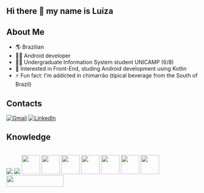 ## Hi there 👋 my name is Luiza

## About Me
- 🌎 Brazilian
- 👨‍💼 Android developer
- 👨‍🎓 Undergraduate Information System student UNICAMP (6/8)
- 🧠 Interested in Front-End, studing Android development using Kotlin 
- ⚡ Fun fact: I'm addicted in chimarrão (tipical beverage from the South of Brazil)

## Contacts
[![Gmail](https://img.shields.io/badge/Gmail-D14836?style=for-the-badge&logo=gmail&logoColor=white)](mailto:luizatirellirehbein@gmai.com)
[![LinkedIn](https://img.shields.io/badge/linkedin-%230077B5.svg?style=for-the-badge&logo=linkedin&logoColor=white)](https://www.linkedin.com/in/luizarehbein/)


## Knowledge
<div style="display: inline_block"><br>
 <img src="https://img.shields.io/badge/kotlin-%237F52FF.svg?style=for-the-badge&logo=kotlin&logoColor=white"/>
  <img src="https://img.shields.io/badge/Android-3DDC84?style=for-the-badge&logo=android&logoColor=white"/>
 <img height="50" width="48" src="https://cdn.jsdelivr.net/gh/devicons/devicon/icons/html5/html5-original-wordmark.svg" />
 <img height="50" width="48" src="https://cdn.jsdelivr.net/gh/devicons/devicon/icons/css3/css3-original-wordmark.svg" />
 <img height="50" width="48" src="https://cdn.jsdelivr.net/gh/devicons/devicon/icons/javascript/javascript-original.svg" />
 <img height="50" width="48" src="https://cdn.jsdelivr.net/gh/devicons/devicon/icons/ionic/ionic-original-wordmark.svg" /> 
 <img height="50" width="48" src="https://cdn.jsdelivr.net/gh/devicons/devicon/icons/bootstrap/bootstrap-original-wordmark.svg" />
 <img height="50" width="48" src="https://cdn.jsdelivr.net/gh/devicons/devicon/icons/git/git-original-wordmark.svg" />    
 <img height="50" width="48" height="50" width="48" src="https://cdn.jsdelivr.net/gh/devicons/devicon/icons/java/java-original-wordmark.svg" />
 <img height="30" width="150" src="https://img.shields.io/badge/Microsoft%20SQL%20Sever-CC2927?style=for-the-badge&logo=microsoft%20sql%20server&logoColor=white" />
</div> 
          
          
